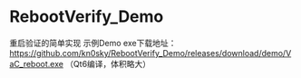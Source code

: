 # RebootVerify_Demo

重启验证的简单实现
示例Demo exe下载地址：https://github.com/kn0sky/RebootVerify_Demo/releases/download/demo/VaC_reboot.exe （Qt6编译，体积略大）
